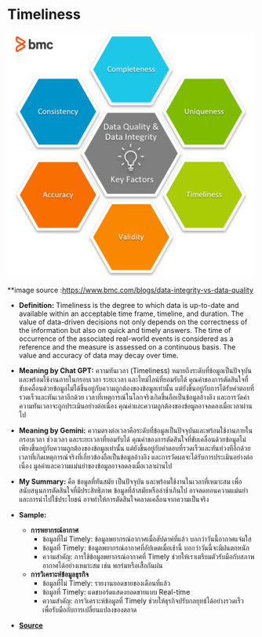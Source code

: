 # Timeliness

![data](img/DataQuality.png)

**image source :https://www.bmc.com/blogs/data-integrity-vs-data-quality
  
- **Definition:** Timeliness is the degree to which data is up-to-date and available within an acceptable time frame, timeline, and duration.
The value of data-driven decisions not only depends on the correctness of the information but also on quick and timely answers. The time of occurrence of the associated real-world events is considered as a reference and the measure is assessed on a continuous basis. The value and accuracy of data may decay over time.

- **Meaning by Chat GPT:** ความทันเวลา (Timeliness) หมายถึงระดับที่ข้อมูลเป็นปัจจุบันและพร้อมใช้งานภายในกรอบเวลา ระยะเวลา และไทม์ไลน์ที่ยอมรับได้
คุณค่าของการตัดสินใจที่ขับเคลื่อนด้วยข้อมูลไม่ได้ขึ้นอยู่กับความถูกต้องของข้อมูลเท่านั้น แต่ยังขึ้นอยู่กับการได้รับคำตอบที่รวดเร็วและทันเวลาอีกด้วย เวลาที่เหตุการณ์ในโลกจริงเกิดขึ้นถือเป็นข้อมูลอ้างอิง และการวัดค่าความทันเวลาจะถูกประเมินอย่างต่อเนื่อง คุณค่าและความถูกต้องของข้อมูลอาจลดลงเมื่อเวลาผ่านไป

- **Meaning by Gemini:** ความตรงต่อเวลาคือระดับที่ข้อมูลเป็นปัจจุบันและพร้อมใช้งานภายในกรอบเวลา ช่วงเวลา และระยะเวลาที่ยอมรับได้
คุณค่าของการตัดสินใจที่ขับเคลื่อนด้วยข้อมูลไม่เพียงขึ้นอยู่กับความถูกต้องของข้อมูลเท่านั้น แต่ยังขึ้นอยู่กับคำตอบที่รวดเร็วและทันท่วงทีอีกด้วย เวลาที่เกิดเหตุการณ์จริงที่เกี่ยวข้องถือเป็นข้อมูลอ้างอิง และการวัดผลจะได้รับการประเมินอย่างต่อเนื่อง มูลค่าและความแม่นยำของข้อมูลอาจลดลงเมื่อเวลาผ่านไป

- **My Summary:** คือ ข้อมูลที่ทันสมัย เป็นปัจจุบัน และพร้อมใช้งานในเวลาที่เหมาะสม เพื่อสนับสนุนการตัดสินใจที่มีประสิทธิภาพ ข้อมูลที่ล้าสมัยหรือล่าช้าเกินไป อาจลดทอนความแม่นยำและการนำไปใช้ประโยชน์ อาจทำให้การตัดสินใจคลาดเคลื่อนจากความเป็นจริง
 
- **Sample:** 
  - **การพยากรณ์อากาศ**
    - ข้อมูลที่ไม่ Timely: ข้อมูลพยากรณ์อากาศเมื่อสัปดาห์ที่แล้ว บอกว่าวันนี้อากาศแจ่มใส
    - ข้อมูลที่ Timely: ข้อมูลพยากรณ์อากาศที่อัปเดตเมื่อเช้านี้ บอกว่าวันนี้จะมีฝนตกหนัก
    - ความสำคัญ: การใช้ข้อมูลพยากรณ์อากาศที่ Timely ช่วยให้เราเตรียมตัวรับมือกับสภาพอากาศได้อย่างเหมาะสม เช่น พกร่มหรือเสื้อกันฝน
  - **การวิเคราะห์ข้อมูลธุรกิจ**
    - ข้อมูลที่ไม่ Timely: รายงานยอดขายของเดือนที่แล้ว
    - ข้อมูลที่ Timely: แดชบอร์ดแสดงยอดขายแบบ Real-time
    - ความสำคัญ: การวิเคราะห์ข้อมูลที่ Timely ช่วยให้ธุรกิจปรับกลยุทธ์ได้อย่างรวดเร็ว เพื่อรับมือกับการเปลี่ยนแปลงของตลาด
- **[Source](https://www.bmc.com/blogs/data-integrity-vs-data-quality/)**
